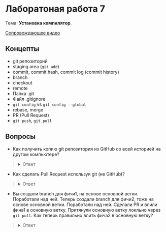 # Лаборатоная работа 7

Тема: **Установка компилятор**.

[Сопровождающее видео](https://www.youtube.com/watch?v=yLDtNDtAvUE&list=PL4sUOB8DjVlWUcSaCu0xPcK7rYeRwGpl7&index=6)

## Концепты

- git репозиторий
- staging area (`git add`)
- commit, commit hash, commit log (commit history)
- branch
- checkout
- remote
- Папка .git
- Файл .gitignore
- `git config` vs `git config --global`
- rebase, merge
- PR (Pull Request)
- `git push`, `git pull`

## Вопросы

- Как получить копию git репозитория из GitHub со всей историей на другом компьютере?
> <details>
> <summary>Ответ</summary>
>
> Вы могли бы создать новый репозиторий на другом компьютере, привязать его к remote на GitHub, сделать `git pull`.
> Еще можно сразу через `git clone`, который также сам найдет нужную основную ветку.
> </details>

- Как сделать Pull Request используя git (не GitHub)?
> <details>
> <summary>Ответ</summary>
> Никак. Понятие Pull Request не существует в git.
> </details>

- Вы создали branch для фичи1, на основе основной ветки. Поработали над ней. 
  Теперь создали branch для фичи2, тоже на основе основной ветки. Поработали над ней.
  Сделали PR и влили фича1 в основную ветку. Притянули основную ветку локльно через `git pull`.
  Как теперь правильно влить фича2 в основную ветку?
> <details>
> <summary>Ответ</summary>
> Вы можете открыть PR напрямую из фича2 в основую ветку. Если конфликтов нет, PR сработает.
>
> Если конфликты есть, лучше всего сделать `git rebase master` будучи на ветке фича2,
> разрешить конфликты локально, исправляя файлы в которых они возникли, 
> и использую команду `git rebase --continue` после исправления.
> 
> После этого обновите ветку, сохраненную на GitHub, используя `git push --force` или `git push --force-with-lease`
> (`--force` нужен, потому что rebase перезаписывает порядок коммитов в этой ветке).
> PR обновится сам, и уже не покажет конфликтов (PR идет всегда относительно текущего состояния ветки, а не изначального).
> </details>
